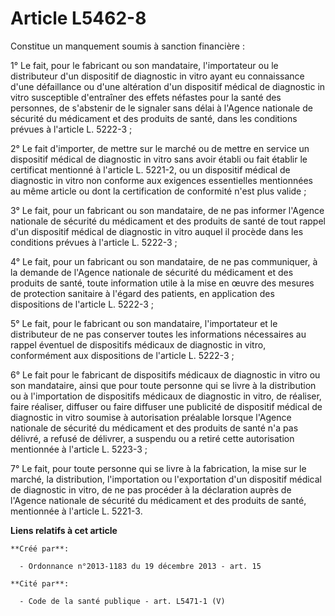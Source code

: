 # Article L5462-8

Constitue un manquement soumis à sanction financière : 

1° Le fait, pour le fabricant ou son mandataire, l'importateur ou le distributeur d'un dispositif de diagnostic in vitro
ayant eu connaissance d'une défaillance ou d'une altération d'un dispositif médical de diagnostic in vitro susceptible
d'entraîner des effets néfastes pour la santé des personnes, de s'abstenir de le signaler sans délai à l'Agence nationale de
sécurité du médicament et des produits de santé, dans les conditions prévues à l'article L. 5222-3 ; 

2° Le fait d'importer, de mettre sur le marché ou de mettre en service un dispositif médical de diagnostic in vitro sans
avoir établi ou fait établir le certificat mentionné à l'article L. 5221-2, ou un dispositif médical de diagnostic in vitro
non conforme aux exigences essentielles mentionnées au même article ou dont la certification de conformité n'est plus
valide ; 

3° Le fait, pour un fabricant ou son mandataire, de ne pas informer l'Agence nationale de sécurité du médicament et des
produits de santé de tout rappel d'un dispositif médical de diagnostic in vitro auquel il procède dans les conditions prévues
à l'article L. 5222-3 ; 

4° Le fait, pour un fabricant ou son mandataire, de ne pas communiquer, à la demande de l'Agence nationale de sécurité du
médicament et des produits de santé, toute information utile à la mise en œuvre des mesures de protection sanitaire à l'égard
des patients, en application des dispositions de l'article L. 5222-3 ; 

5° Le fait, pour le fabricant ou son mandataire, l'importateur et le distributeur de ne pas conserver toutes les informations
nécessaires au rappel éventuel de dispositifs médicaux de diagnostic in vitro, conformément aux dispositions de l'article L.
5222-3 ; 

6° Le fait pour le fabricant de dispositifs médicaux de diagnostic in vitro ou son mandataire, ainsi que pour toute personne
qui se livre à la distribution ou à l'importation de dispositifs médicaux de diagnostic in vitro, de réaliser, faire
réaliser, diffuser ou faire diffuser une publicité de dispositif médical de diagnostic in vitro soumise à autorisation
préalable lorsque l'Agence nationale de sécurité du médicament et des produits de santé n'a pas délivré, a refusé de
délivrer, a suspendu ou a retiré cette autorisation mentionnée à l'article L. 5223-3 ; 

7° Le fait, pour toute personne qui se livre à la fabrication, la mise sur le marché, la distribution, l'importation ou
l'exportation d'un dispositif médical de diagnostic in vitro, de ne pas procéder à la déclaration auprès de l'Agence
nationale de sécurité du médicament et des produits de santé, mentionnée à l'article L. 5221-3.

**Liens relatifs à cet article**

	**Créé par**:

	  - Ordonnance n°2013-1183 du 19 décembre 2013 - art. 15

	**Cité par**:

	  - Code de la santé publique - art. L5471-1 (V)
